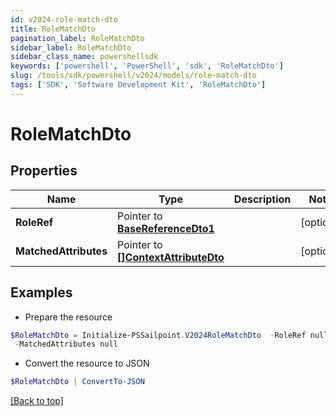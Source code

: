 ```yaml
---
id: v2024-role-match-dto
title: RoleMatchDto
pagination_label: RoleMatchDto
sidebar_label: RoleMatchDto
sidebar_class_name: powershellsdk
keywords: ['powershell', 'PowerShell', 'sdk', 'RoleMatchDto'] 
slug: /tools/sdk/powershell/v2024/models/role-match-dto
tags: ['SDK', 'Software Development Kit', 'RoleMatchDto']
---
```



# RoleMatchDto

## Properties

Name | Type | Description | Notes
------------ | ------------- | ------------- | -------------
**RoleRef** |  Pointer to [**BaseReferenceDto1**](base-reference-dto1) |  | [optional] 
**MatchedAttributes** |  Pointer to [**[]ContextAttributeDto**](context-attribute-dto) |  | [optional] 

## Examples

- Prepare the resource
```powershell
$RoleMatchDto = Initialize-PSSailpoint.V2024RoleMatchDto  -RoleRef null `
 -MatchedAttributes null
```

- Convert the resource to JSON
```powershell
$RoleMatchDto | ConvertTo-JSON
```


[[Back to top]](#) 

